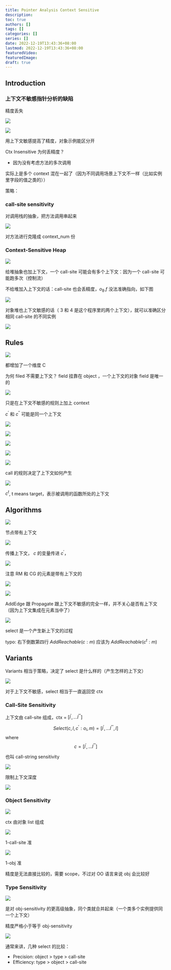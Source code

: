 ```yaml
---
title: Pointer Analysis Context Sensitive
description:
toc: true
authors: []
tags: []
categories: []
series: []
date: 2022-12-19T13:43:36+08:00
lastmod: 2022-12-19T13:43:36+08:00
featuredVideo:
featuredImage:
draft: true
---
```


## Introduction

### 上下文不敏感指针分析的缺陷

精度丢失
 
![](problem-ctx-insensitive.png)  

![](ctx-sensitive-sample.png)

用上下文敏感提高了精度，对象示例能区分开

Ctx Insensitive 为何丢精度？

* 因为没有考虑方法的多次调用


实际上是多个 context 混在一起了（因为不同调用场景上下文不一样（比如实例里字段的值之类的））

策略：
### call-site sensitivity

对调用栈的抽象，把方法调用串起来

![](cloning-based-ci.png)  

对方法进行克隆成 context_num 份

### Context-Sensitive Heap

![](ctx-sensitive-heap.png)  

给堆抽象也加上下文，一个 call-site 可能会有多个上下文：因为一个 call-site 可能跑多次（控制流）

不给堆加入上下文的话：call-site 也会丢精度，$o_8.f$ 没法准确指向，如下图

![](ctx-sensitive-no-heap.png)  

对象堆也上下文敏感的话（ 3 和 4 是这个程序里的两个上下文），就可以准确区分相同 call-site 的不同实例

![](ctx-sensitive-with-heap.png)  

## Rules

![](domains.png)  

都增加了一个维度 C

为何 filed 不需要上下文？ field 挂靠在 object ，一个上下文的对象 field 是唯一的

![](rules.png)  

只是在上下文不敏感的规则上加上 context

$c^{'}$ 和 $c^{''}$ 可能是同一个上下文

![](rule-new.png)  

![](rule-assign.png)  

![](rule-store.png)  

![](rule-load.png)  

![](rule-call.png)  

call 的规则决定了上下文如何产生

![](select-example.png)  

$c^{t}$, t means target，表示被调用的函数所处的上下文


## Algorithms

![](graph-c.s.png)  

节点带有上下文

![](propagation-call.png)  

传播上下文， $c$ 的变量传进 $c^{'}$，

![](algo-ctx-sensi.png)  

注意 RM 和 CG 的元素是带有上下文的

![](addreachable.png)  

![](add-edge-propagate.png)  

AddEdge 跟 Propagate 跟上下文不敏感的完全一样，并不关心是否有上下文（因为上下文集成在元素当中了）

![](process-call.png)  

select 是一个产生新上下文的过程

typo: 右下倒数第四行 $AddReachable(c:m)$ 应该为 $AddReachable(c^{t}:m)$

## Variants
 
Variants 相当于策略，决定了 select 是什么样的（产生怎样的上下文）

![](variants.png)  

对于上下文不敏感，select 相当于一直返回空 ctx

### Call-Site Sensitivity

上下文由 call-site 组成，ctx = $[l^{'}, ... l^{'''}]$

$$ Select(c, l, c^{'}:o_i, m) = [l^{'}, ... l^{'''}, l ]$$
where 
$$ c = [l^{'}, ... l^{'''}] $$

也叫 call-string sensitivity

![](k-limit-ctx.png)  

限制上下文深度

![](1-call-site-example.png)  

### Object Sensitivity

![](obj-sensitivity.png)  

ctx 由对象 list 组成

![](1-call-site-vs-1-obj.png)  

1-call-site 准

![](1-obj-vs-1-call-site.png)  

1-obj 准

精度是无法直接比较的，需要 scope，不过对 OO 语言来说 obj 会比较好

### Type Sensitivity

![](type-sensitivity.png)  

是对 obj-sensitivity 的更高级抽象，同个类就合并起来（一个类多个实例提供同一个上下文）

精度严格小于等于 obj-sensitivity

![](type-vs-obj.png)  

通常来讲，几种 select 的比较：
* Precision: object > type > call-site
* Efficiency: type > object > call-site


